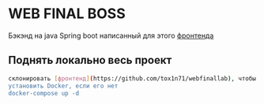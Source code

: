 # WEB FINAL BOSS

Бэкэнд на java Spring boot написанный для этого [фронтенда](https://github.com/tox1n71/webfinallab)



## Поднять локально весь проект

```bash
склонировать [фронтенд](https://github.com/tox1n71/webfinallab), чтобы по иерархии папка frontend была на одном уровне с backend'ом
установить Docker, если его нет
docker-compose up -d
```




